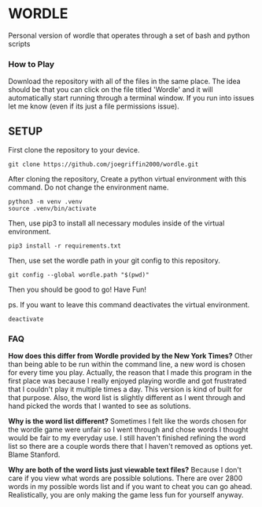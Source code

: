 # **WORDLE**
Personal version of wordle that operates through a set of bash and python scripts

### How to Play
Download the repository with all of the files in the same place. The idea should be that you can click on the file titled 'Wordle' and it will automatically start running through a terminal window. If you run into issues let me know (even if its just a file permissions issue).


## SETUP
First clone the repository to your device.

```
git clone https://github.com/joegriffin2000/wordle.git
```

After cloning the repository, Create a python virtual environment with this command. Do not change the environment name. 
```
python3 -m venv .venv
source .venv/bin/activate
```

Then, use pip3 to install all necessary modules inside of the virtual environment.
```
pip3 install -r requirements.txt
```

Then, use set the wordle path in your git config to this repository.
```
git config --global wordle.path "$(pwd)"
```

Then you should be good to go! Have Fun!

ps. If you want to leave this command deactivates the virtual environment.
```
deactivate
```

### FAQ

**How does this differ from Wordle provided by the New York Times?**
Other than being able to be run within the command line, a new word is chosen for every time you play. Actually, the reason that I made this program in the first place was because I really enjoyed playing wordle and got frustrated that I couldn't play it multiple times a day. This version is kind of built for that purpose. Also, the word list is slightly different as I went through and hand picked the words that I wanted to see as solutions.

**Why is the word list different?**
Sometimes I felt like the words chosen for the wordle game were unfair so I went through and chose words I thought would be fair to my everyday use. I still haven't finished refining the word list so there are a couple words there that I haven't removed as options yet. Blame Stanford. 

**Why are both of the word lists just viewable text files?**
Because I don't care if you view what words are possible solutions. There are over 2800 words in my possible words list and if you want to cheat you can go ahead. Realistically, you are only making the game less fun for yourself anyway.
